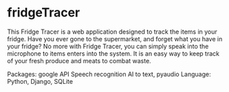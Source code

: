 # fridgeTracer

This Fridge Tracer is a web application designed to track the items in your fridge. Have you ever gone to the supermarket, and forget what you have in your fridge? No more with Fridge Tracer, you can simply speak into the microphone to items enters into the system. It is an easy way to keep track of your fresh produce and meats to combat waste. 

Packages: google API Speech recognition AI to text, pyaudio
Language: Python, Django, SQLite
